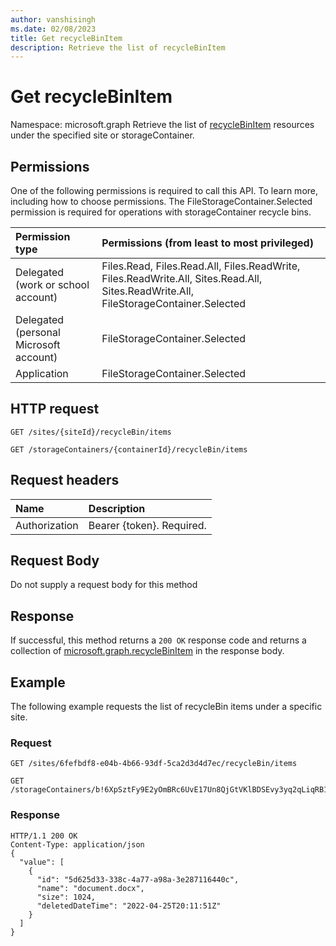 ```yaml
---
author: vanshisingh
ms.date: 02/08/2023
title: Get recycleBinItem 
description: Retrieve the list of recycleBinItem
---
```

# Get recycleBinItem

Namespace: microsoft.graph
Retrieve the list of [recycleBinItem](../resources/recycleBinItem.md) resources under the specified site or storageContainer.

## Permissions

One of the following permissions is required to call this API. To learn more, including how to choose permissions.
The FileStorageContainer.Selected permission is required for operations with storageContainer recycle bins.

|Permission type                       | Permissions (from least to most privileged)|
|:-------------------------------------|:-----------------------------------------|
|Delegated (work or school account)    | Files.Read, Files.Read.All, Files.ReadWrite, Files.ReadWrite.All, Sites.Read.All, Sites.ReadWrite.All, FileStorageContainer.Selected |
|Delegated (personal Microsoft account) | FileStorageContainer.Selected                           |
|Application                           | FileStorageContainer.Selected                           |


## HTTP request

<!--{"blockType": "ignored"}-->


``` http
GET /sites/{siteId}/recycleBin/items
```

``` http
GET /storageContainers/{containerId}/recycleBin/items
```

## Request headers

|Name          |Description              |
|:-------------|:------------------------|
|Authorization |Bearer {token}. Required.|

## Request Body

Do not supply a request body for this method

## Response

If successful, this method returns a `200 OK` response code and returns a collection of [microsoft.graph.recycleBinItem](../resources/recycleBinItem.md) in the response body.

## Example

The following example requests the list of recycleBin items under a specific site.

### Request
<!-- {
"blockType": "request","name":"get-recyclebinItems","scopes":"files.readwrite","tags":"service.graph"
}-->

``` http
GET /sites/6fefbdf8-e04b-4b66-93df-5ca2d3d4d7ec/recycleBin/items
```

``` http
GET /storageContainers/b!6XpSztFy9E2yOmBRc6UvE17Un8QjGtVKlBDSEvy3yq2qLiqRB1RCQKYj3Omp9ReH/recycleBin/items
```


### Response

<!-- { "blockType": "response" }-->

``` http
HTTP/1.1 200 OK
Content-Type: application/json
{
  "value": [
    {
      "id": "5d625d33-338c-4a77-a98a-3e287116440c",
      "name": "document.docx",
      "size": 1024,
      "deletedDateTime": "2022-04-25T20:11:51Z"
    }
  ]
}
```

<!-- {
"type": "#page.annotation",
"description": "Get RecyclebinItems",
"createdBy": "API Clinic",
"section": "documentation"
"suppressions": [
]
}-->

